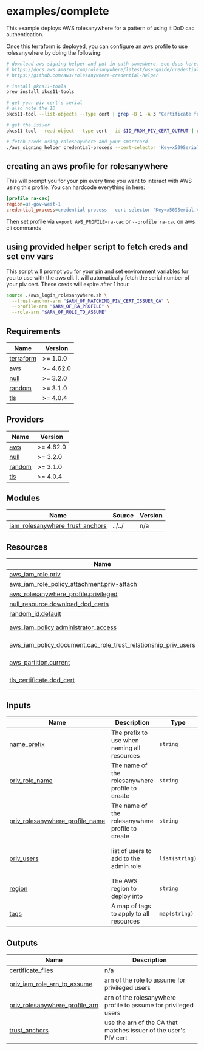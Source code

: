 # examples/complete

This example deploys AWS rolesanywhere for a pattern of using it DoD cac authentication.

Once this terraform is deployed, you can configure an aws profile to use rolesanywhere by doing the following:

```bash
# download aws signing helper and put in path somewhere, see docs here:
# https://docs.aws.amazon.com/rolesanywhere/latest/userguide/credential-helper.html
# https://github.com/aws/rolesanywhere-credential-helper

# install pkcs11-tools
brew install pkcs11-tools

# get your piv cert's serial
# also note the ID
pkcs11-tool --list-objects --type cert | grep -B 1 -A 3 "Certificate for PIV Authentication"

# get the issuer
pkcs11-tool --read-object --type cert --id $ID_FROM_PIV_CERT_OUTPUT | openssl x509 -inform DER  -text -noout -issuer | grep 'Issuer:'

# fetch creds using rolesanywhere and your smartcard
./aws_signing_helper credential-process --cert-selector 'Key=x509Serial,Value=$PIV_CERT_SERIAL' --trust-anchor-arn $ARN_OF_MATCHING_PIV_CERT_ISSUER_CA --profile-arn $ARN_OF_RA_PROFILE --role-arn $ARN_OF_ROLE_TO_ASSUME

```

## creating an aws profile for rolesanywhere

This will prompt you for your pin every time you want to interact with AWS using this profile.
You can hardcode everything in here:

```ini
[profile ra-cac]
region=us-gov-west-1
credential_process=credential-process --cert-selector 'Key=x509Serial,Value=$PIV_CERT_SERIAL' --trust-anchor-arn $ARN_OF_MATCHING_PIV_CERT_ISSUER_CA --profile-arn $ARN_OF_RA_PROFILE --role-arn $ARN_OF_ROLE_TO_ASSUME
```

Then set profile via `export AWS_PROFILE=ra-cac` or `--profile ra-cac` on aws cli commands

## using provided helper script to fetch creds and set env vars

This script will prompt you for your pin and set environment variables for you to use with the aws cli. It will automatically fetch the serial number of your piv cert.
These creds will expire after 1 hour.

```bash
source ./aws_login_rolesanywhere.sh \
  --trust-anchor-arn "$ARN_OF_MATCHING_PIV_CERT_ISSUER_CA" \
  --profile-arn "$ARN_OF_RA_PROFILE" \
  --role-arn "$ARN_OF_ROLE_TO_ASSUME"
```

<!-- BEGINNING OF PRE-COMMIT-OPENTOFU DOCS HOOK -->
## Requirements

| Name | Version |
|------|---------|
| <a name="requirement_terraform"></a> [terraform](#requirement\_terraform) | >= 1.0.0 |
| <a name="requirement_aws"></a> [aws](#requirement\_aws) | >= 4.62.0 |
| <a name="requirement_null"></a> [null](#requirement\_null) | >= 3.2.0 |
| <a name="requirement_random"></a> [random](#requirement\_random) | >= 3.1.0 |
| <a name="requirement_tls"></a> [tls](#requirement\_tls) | >= 4.0.4 |

## Providers

| Name | Version |
|------|---------|
| <a name="provider_aws"></a> [aws](#provider\_aws) | >= 4.62.0 |
| <a name="provider_null"></a> [null](#provider\_null) | >= 3.2.0 |
| <a name="provider_random"></a> [random](#provider\_random) | >= 3.1.0 |
| <a name="provider_tls"></a> [tls](#provider\_tls) | >= 4.0.4 |

## Modules

| Name | Source | Version |
|------|--------|---------|
| <a name="module_iam_rolesanywhere_trust_anchors"></a> [iam\_rolesanywhere\_trust\_anchors](#module\_iam\_rolesanywhere\_trust\_anchors) | ../../ | n/a |

## Resources

| Name | Type |
|------|------|
| [aws_iam_role.priv](https://registry.terraform.io/providers/hashicorp/aws/latest/docs/resources/iam_role) | resource |
| [aws_iam_role_policy_attachment.priv-attach](https://registry.terraform.io/providers/hashicorp/aws/latest/docs/resources/iam_role_policy_attachment) | resource |
| [aws_rolesanywhere_profile.privileged](https://registry.terraform.io/providers/hashicorp/aws/latest/docs/resources/rolesanywhere_profile) | resource |
| [null_resource.download_dod_certs](https://registry.terraform.io/providers/hashicorp/null/latest/docs/resources/resource) | resource |
| [random_id.default](https://registry.terraform.io/providers/hashicorp/random/latest/docs/resources/id) | resource |
| [aws_iam_policy.administrator_access](https://registry.terraform.io/providers/hashicorp/aws/latest/docs/data-sources/iam_policy) | data source |
| [aws_iam_policy_document.cac_role_trust_relationship_priv_users](https://registry.terraform.io/providers/hashicorp/aws/latest/docs/data-sources/iam_policy_document) | data source |
| [aws_partition.current](https://registry.terraform.io/providers/hashicorp/aws/latest/docs/data-sources/partition) | data source |
| [tls_certificate.dod_cert](https://registry.terraform.io/providers/hashicorp/tls/latest/docs/data-sources/certificate) | data source |

## Inputs

| Name | Description | Type | Default | Required |
|------|-------------|------|---------|:--------:|
| <a name="input_name_prefix"></a> [name\_prefix](#input\_name\_prefix) | The prefix to use when naming all resources | `string` | `"ci"` | no |
| <a name="input_priv_role_name"></a> [priv\_role\_name](#input\_priv\_role\_name) | The name of the rolesanywhere profile to create | `string` | `"priv-users"` | no |
| <a name="input_priv_rolesanywhere_profile_name"></a> [priv\_rolesanywhere\_profile\_name](#input\_priv\_rolesanywhere\_profile\_name) | The name of the rolesanywhere profile to create | `string` | `"priv-users"` | no |
| <a name="input_priv_users"></a> [priv\_users](#input\_priv\_users) | list of users to add to the admin role | `list(string)` | <pre>[<br/>  "junk",<br/>  "not.real"<br/>]</pre> | no |
| <a name="input_region"></a> [region](#input\_region) | The AWS region to deploy into | `string` | n/a | yes |
| <a name="input_tags"></a> [tags](#input\_tags) | A map of tags to apply to all resources | `map(string)` | `{}` | no |

## Outputs

| Name | Description |
|------|-------------|
| <a name="output_certificate_files"></a> [certificate\_files](#output\_certificate\_files) | n/a |
| <a name="output_priv_iam_role_arn_to_assume"></a> [priv\_iam\_role\_arn\_to\_assume](#output\_priv\_iam\_role\_arn\_to\_assume) | arn of the role to assume for privileged users |
| <a name="output_priv_rolesanywhere_profile_arn"></a> [priv\_rolesanywhere\_profile\_arn](#output\_priv\_rolesanywhere\_profile\_arn) | arn of the rolesanywhere profile to assume for privileged users |
| <a name="output_trust_anchors"></a> [trust\_anchors](#output\_trust\_anchors) | use the arn of the CA that matches issuer of the user's PIV cert |
<!-- END OF PRE-COMMIT-OPENTOFU DOCS HOOK -->

